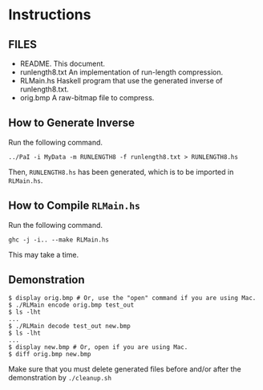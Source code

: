 Instructions
============

FILES
-----

* README.        This document. 
* runlength8.txt An implementation of run-length compression. 
* RLMain.hs      Haskell program that use the generated inverse of runlength8.txt.
* orig.bmp       A raw-bitmap file to compress. 

How to Generate Inverse
-----------------------

Run the following command.

    ../PaI -i MyData -m RUNLENGTH8 -f runlength8.txt > RUNLENGTH8.hs 

Then, `RUNLENGTH8.hs` has been generated, which is to be imported in `RLMain.hs`.

How to Compile `RLMain.hs`
--------------------------

Run the following command.

    ghc -j -i.. --make RLMain.hs

This may take a time.

Demonstration
-------------

    $ display orig.bmp # Or, use the "open" command if you are using Mac. 
    $ ./RLMain encode orig.bmp test_out
    $ ls -lht 
    ...
    $ ./RLMain decode test_out new.bmp
    $ ls -lht 
    ... 
    $ display new.bmp # Or, open if you are using Mac. 
    $ diff orig.bmp new.bmp 

Make sure that you must delete generated files before and/or after the
demonstration by `./cleanup.sh`